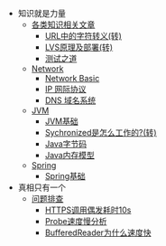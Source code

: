 * 知识就是力量
    * [各类知识相关文章](knowledge/)
        * [URL中的字符转义(转)](knowledge/url-encoding-characters.md)
        * [LVS原理及部署(转)](knowledge/lvs.md)
        * [测试之道](knowledge/how-to-test.md)
    * [Network](network/)
        * [Network Basic](network/network-basic.md)
        * [IP 网际协议](network/ip-proto.md)
        * [DNS 域名系统](network/dns-questions.md)
    * [JVM](jvm/)
        * [JVM基础](jvm/jvm-basic.md)
        * [Sychronized是怎么工作的?(转)](jvm/synchronized.md)
        * [Java字节码](jvm/bytecode.md)
        * [Java内存模型](jvm/jmm.md)
    * [Spring](spring/)
        * [Spring基础](spring/spring-basic.md)
* 真相只有一个
    * [问题排查](troubleshooting/)
        * [HTTPS调用偶发耗时10s](troubleshooting/https-idle.md)
        * [Probe速度慢分析](troubleshooting/probe-slow.md)
        * [BufferedReader为什么速度快](troubleshooting/buffered-reader.md)
